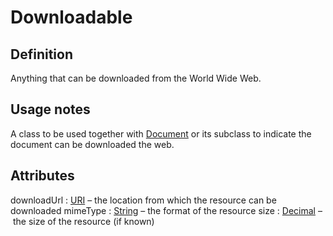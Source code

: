 # Downloadable

## Definition
Anything that can be downloaded from the World Wide Web.

## Usage notes
A class to be used together with [Document](../entities/Document.md) or its subclass
to indicate the document can be downloaded the web.

## Attributes
<a name="downloadUrl">downloadUrl : [URI](../datatypes/URI.md)</a> – the location from which the resource can be downloaded
<a name="mimeType">mimeType : [String](../datatypes/String.md)</a> – the format of the resource
<a name="size">size : [Decimal](../datatypes/Decimal.md)</a> – the size of the resource (if known)
